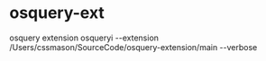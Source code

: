 # osquery-ext
osquery extension
osqueryi --extension /Users/cssmason/SourceCode/osquery-extension/main --verbose
